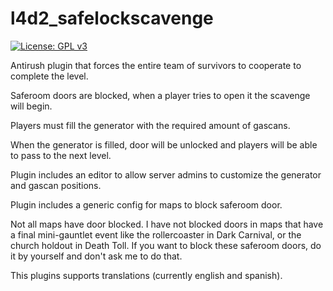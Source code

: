 # l4d2_safelockscavenge
[![License: GPL v3](https://img.shields.io/badge/License-GPLv3-blue.svg)](https://www.gnu.org/licenses/gpl-3.0)

Antirush plugin that forces the entire team of survivors to cooperate to complete the level.

Saferoom doors are blocked, when a player tries to open it the scavenge will begin.

Players must fill the generator with the required amount of gascans.

When the generator is filled, door will be unlocked and players will be able to pass to the next level.

Plugin includes an editor to allow server admins to customize the generator and gascan positions.

Plugin includes a generic config for maps to block saferoom door.

Not all maps have door blocked. I have not blocked doors in maps that have a final mini-gauntlet event like the rollercoaster in Dark Carnival, or the church holdout in Death Toll. If you want to block these saferoom doors, do it by yourself and don't ask me to do that.

This plugins supports translations (currently english and spanish).
